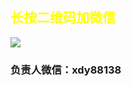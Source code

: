 <html>
 <head>
  <title> 小豆芽补习班 </title>
  <meta name="generator" content="editplus" />
  <meta name="author" content="" />
  <meta name="keywords" content="" />
  <meta name="description" content="" />
    <script type="application/javascript"/>
   alert("小豆芽补习班欢迎您的到来！")
</script>
   <style spry:test="css">
@keyframes myfirst{
    from{color:yellow;}	 
    to{color:blude;}
}   
h2 {
    animation: myfirst 4s infinite;	   
	   }

    
  </style>
 </head>

<body>
   <h2>长按二维码加微信</h2>
   <img src="jinzhenjin/weixin.jpg"/>

   <h3>负责人微信：xdy88138</h3>



</body>
</html>

